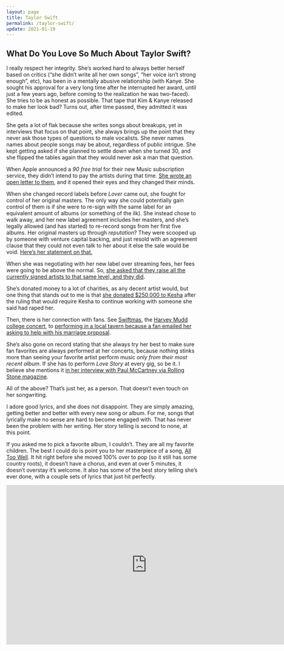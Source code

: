```yaml
---
layout: page
title: Taylor Swift
permalink: /taylor-swift/
update: 2021-01-19
---
```


## What Do You Love So Much About Taylor Swift?

I really respect her integrity. She’s worked hard to always better herself based on critics (“she
didn’t write all her own songs”, “her voice isn’t strong enough”, etc), has been in a mentally
abusive relationship (with Kanye. She sought his approval for a very long time after he interrupted
her award, until just a few years ago, before coming to the realization he was two-faced). She tries
to be as honest as possible. That tape that Kim & Kanye released to make her look bad? Turns out,
after time passed, they admitted it was edited. 

She gets a lot of flak because she writes songs about breakups, yet in interviews that focus on that
point, she always brings up the point that they never ask those types of questions to male
vocalists. She never names names about people songs may be about, regardless of public intrigue. She
kept getting asked if she planned to settle down when she turned 30, and she flipped the tables
again that they would never ask a man that question.

When Apple announced a *90 free trial* for their new Music subscription service, they didn’t intend
to pay the artists during that time.  [She wrote an open letter to
them](https://www.forbes.com/sites/hughmcintyre/2015/06/21/taylor-swifts-letter-to-apple-stern-polite-and-necessary/?sh=5a16b8d5113d),
and it opened their eyes and they changed their minds.

When she changed record labels before *Lover* came out, she fought for control of her original
masters. The only way she could potentially gain control of them is if she were to re-sign with the
same label for an equivalent amount of albums (or something of the ilk). She instead chose to walk
away, and her new label agreement includes her masters, and she’s legally allowed (and has started)
to re-record songs from her first five albums. Her original masters up through *reputation*? They
were scooped up by someone with venture capital backing, and just resold with an agreement clause
that they could not even talk to her about it else the sale would be void.  [Here’s her statement on
that.](https://twitter.com/taylorswift13/status/1328471874318311425) 

When she was negotiating with her new label over streaming fees, her fees were going to be above the
normal. So,  [she asked that they raise all the currently signed artists to that same level, and
they
did](https://www.rollingstone.com/pro/news/taylor-swift-universal-republic-deal-spotify-758102/). 

She’s donated money to a lot of charities, as any decent artist would, but one thing that stands out
to me is that  [she donated $250,000 to
Kesha](https://www.rollingstone.com/music/music-news/taylor-swift-donates-250000-to-kesha-after-court-ruling-123036/)
after the ruling that would require Kesha to continue working with someone she said had raped her.

Then, there is her connection with fans. See
[Swiftmas](https://www.billboard.com/articles/columns/pop-shop/6415161/taylor-swift-swiftmas), the
[Harvey Mudd college concert](https://www.hmc.edu/non-wp-sites/old-news/swift-concert.php), to
[performing in a local tavern because a fan emailed her asking to help with his marriage
proposal](https://www.usatoday.com/story/life/music/2019/02/25/taylor-swift-helps-fan-propose-boyfriend-sings-king-my-heart/2978077002/).

She’s also gone on record stating that she always try her best to make sure fan favorites are always
performed at her concerts, because nothing stinks more than seeing your favorite artist perform
music *only from their most recent album*. If she has to perform *Love Story* at every gig, so be
it. I believe she mentions it  [in her interview with Paul McCartney via Rolling Stone
magazine](https://www.rollingstone.com/music/music-features/paul-mccartney-taylor-swift-musicians-on-musicians-1089058/).

All of the above? That’s just her, as a person. That doesn’t even touch on her songwriting. 

I adore good lyrics, and she does not disappoint. They are simply amazing, getting better and better
with every new song or album. For me, songs that lyrically make no sense are hard to become engaged
with. That has never been the problem with her writing. Her story telling is second to none, at this
point. 

If you asked me to pick a favorite album, I couldn’t. They are all my favorite children. The best I
could do is point you to her masterpiece of a song, [All Too
Well](https://www.youtube.com/watch?v=F8Jxo15Vfic). It hit right before she moved 100% over to pop
(so it still has some country roots), it doesn’t have a chorus, and even at over 5 minutes, it
doesn’t overstay it’s welcome. It also has some of the best story telling she’s ever done, with a
couple sets of lyrics that just hit perfectly.

<iframe width="740" height="420" src="https://www.youtube.com/embed/F8Jxo15Vfic" frameborder="0" allowfullscreen></iframe>
